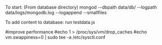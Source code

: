 To start:
    (From database directory)
    mongod --dbpath data/db/ --logpath data/logs/mongodb.log --logappend --smallfiles
    
To add content to database:
    run testdata.js

#improve performance
#echo 1 > /proc/sys/vm/drop_caches
#echo vm.swappiness=0 | sudo tee -a /etc/sysctl.conf
